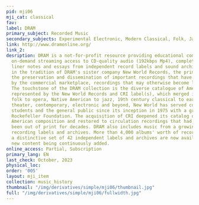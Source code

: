 ```yaml
---
pid: mji06
mji_cat: classical
fav: 
label: DRAM
primary_subject: Recorded Music
secondary_subjects: Experimental Electronic, Modern Classical, Folk, Jazz
link: http://www.dramonline.org/
link_2: 
desription: DRAM is a not-for-profit resource providing educational communities with
  on-demand streaming access to CD-quality audio (192kbps Mp4), complete original
  liner notes and essays from independent record labels and sound archives. Continuing
  in the tradition of DRAM's sister company New World Records, the primary focus is
  the preservation and dissemination of important recordings that have been neglected
  by the commercial marketplace, recordings that may otherwise become lost or forgotten.
  The touchstone of the DRAM collection is the diverse catalogue of American music
  represented by the New World Records and CRI label(s), which merged in 2007. From
  folk to opera, Native American to jazz, 19th century classical to early rock, musical
  theater, contemporary, electronic and beyond, New World has served composers, artists,
  students and the general public since its inception in 1975 with a grant from the
  Rockefeller Foundation. The acquisition of CRI deepened its catalog of contemporary
  American composition and restored to circulation recordings that had, in some cases,
  been out of print for decades. DRAM also includes music from a growing number of
  recording labels and archives. More than 4,000 albums' worth of recordings from
  a distinctive set of 42 independent labels and archives are now available, with
  new content being continuously added.
online_access: Partial, Subscription
primary_lang: EN
last_check: October, 2023
physical_loc: 
order: '005'
layout: mji_item
collection: music_history
thumbnail: "/img/derivatives/simple/mji06/thumbnail.jpg"
full: "/img/derivatives/simple/mji06/fullwidth.jpg"
---
```

